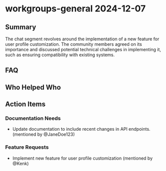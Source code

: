 # workgroups-general 2024-12-07

## Summary
The chat segment revolves around the implementation of a new feature for user profile customization. The community members agreed on its importance and discussed potential technical challenges in implementing it, such as ensuring compatibility with existing systems.

## FAQ


## Who Helped Who


## Action Items

### Documentation Needs
- Update documentation to include recent changes in API endpoints. (mentioned by @JaneDoe123)

### Feature Requests
- Implement new feature for user profile customization (mentioned by @Kenk)